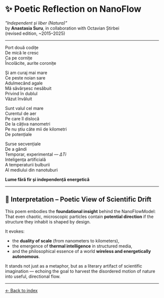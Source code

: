 # ✨ Poetic Reflection on NanoFlow

_"Independent și liber (Natura)"_  
by **Anastasia Suru**, in collaboration with Octavian Știrbei  
(revised edition, ~2015–2025)

---

Port două codițe  
De mică le cresc  
Ca pe cornițe  
Încolăcite, aurite coronițe

Și am curaj mai mare  
Ce peste noian sare  
Adulmecând agale  
Mă săvârșesc nesăbuit  
Privind în dublul  
Văzut învăluit

Sunt valul cel mare  
Curentul de aer  
Pe care îl dislocă  
De la câțiva nanometri  
Pe nu știu câte mii de kilometri  
De potențiale

Surse secvențiale  
De a gândi  
Temporar, experimental — _ΔTi_  
Inteligența artificială  
A temperaturii bulburii  
Al mediului din nanotuburi

**Lume fără fir și independență energetică**

---

## 🧠 Interpretation – Poetic View of Scientific Drift

This poem embodies the **foundational insight** behind the NanoFlowModel:  
That even chaotic, microscopic particles contain **potential direction** if the structure they inhabit is shaped by design.

It evokes:

- the **duality of scale** (from nanometers to kilometers),
- the emergence of **thermal intelligence** in structured media,
- and the philosophical essence of a world **wireless and energetically autonomous**.

It stands not just as a metaphor, but as a literary artifact of scientific imagination — echoing the goal to harvest the disordered motion of nature into useful, directional flow.

---

[← Back to index](../index.md)
